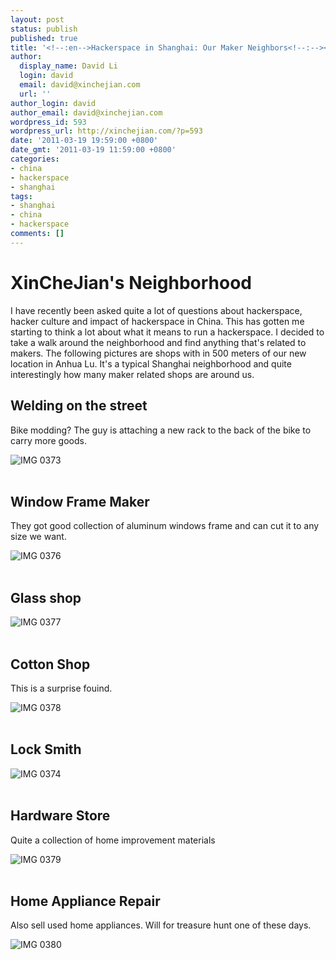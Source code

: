 ```yaml
---
layout: post
status: publish
published: true
title: '<!--:en-->Hackerspace in Shanghai: Our Maker Neighbors<!--:--><!--:zh-->黑客空间在上海：我们的邻居<!--:-->'
author:
  display_name: David Li
  login: david
  email: david@xinchejian.com
  url: ''
author_login: david
author_email: david@xinchejian.com
wordpress_id: 593
wordpress_url: http://xinchejian.com/?p=593
date: '2011-03-19 19:59:00 +0800'
date_gmt: '2011-03-19 11:59:00 +0800'
categories:
- china
- hackerspace
- shanghai
tags:
- shanghai
- china
- hackerspace
comments: []
---
```

<h1>XinCheJian's Neighborhood</h1></p>
<p>I have recently been asked quite a lot of questions about hackerspace, hacker culture and impact of hackerspace in China. This has gotten me starting to think a lot about what it means to run a hackerspace. I decided to take a walk around the neighborhood and find anything that's related to makers. The following pictures are shops with in 500 meters of our new location in Anhua Lu. It's a typical Shanghai neighborhood and quite interestingly how many maker related shops are around us.</p></p>
<h2>Welding on the street</h2></p>
<p>Bike modding? The guy is attaching a new rack to the back of the bike to carry more goods.</p></p>
<p>
<img style="display:block; margin-left:auto; margin-right:auto;" src="http://xinchejian.com/wp-content/uploads/2011/03/IMG_0373.jpg" alt="IMG 0373" title="IMG_0373.JPG" border="0"/><br />
</p></p>
<h2>Window Frame Maker</h2></p>
<p>They got good collection of aluminum windows frame and can cut it to any size we want.</p></p>
<p>
<img style="display:block; margin-left:auto; margin-right:auto;" src="http://xinchejian.com/wp-content/uploads/2011/03/IMG_0376.jpg" alt="IMG 0376" title="IMG_0376.JPG" border="0"/><br />
</p></p>
<h2>Glass shop</h2></p>
<p>
<img style="display:block; margin-left:auto; margin-right:auto;" src="http://xinchejian.com/wp-content/uploads/2011/03/IMG_0377.jpg" alt="IMG 0377" title="IMG_0377.JPG" border="0"/><br />
</p></p>
<h2>Cotton Shop</h2></p>
<p>This is a surprise fouind.</p></p>
<p>
<img style="display:block; margin-left:auto; margin-right:auto;" src="http://xinchejian.com/wp-content/uploads/2011/03/IMG_0378.jpg" alt="IMG 0378" title="IMG_0378.JPG" border="0"/><br />
</p></p>
<h2>Lock Smith</h2></p>
<p>
<img style="display:block; margin-left:auto; margin-right:auto;" src="http://xinchejian.com/wp-content/uploads/2011/03/IMG_0374.jpg" alt="IMG 0374" title="IMG_0374.jpg" border="0"/><br />
</p></p>
<h2>Hardware Store</h2></p>
<p>Quite a collection of home improvement materials</p></p>
<p>
<img style="display:block; margin-left:auto; margin-right:auto;" src="http://xinchejian.com/wp-content/uploads/2011/03/IMG_0379.jpg" alt="IMG 0379" title="IMG_0379.JPG" border="0"/><br />
</p></p>
<h2>Home Appliance Repair</h2></p>
<p>Also sell used home appliances. Will for treasure hunt one of these days.</p></p>
<p>
<img style="display:block; margin-left:auto; margin-right:auto;" src="http://xinchejian.com/wp-content/uploads/2011/03/IMG_0380.jpg" alt="IMG 0380" title="IMG_0380.JPG" border="0"/><br />
</p></p>
